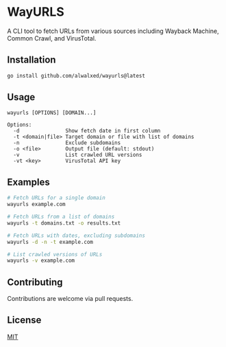 # WayURLS

A CLI tool to fetch URLs from various sources including Wayback Machine, Common Crawl, and VirusTotal.

## Installation

```bash
go install github.com/alwalxed/wayurls@latest
```

## Usage

```plaintext
wayurls [OPTIONS] [DOMAIN...]

Options:
  -d               Show fetch date in first column
  -t <domain|file> Target domain or file with list of domains
  -n               Exclude subdomains
  -o <file>        Output file (default: stdout)
  -v               List crawled URL versions
  -vt <key>        VirusTotal API key
```

## Examples

```bash
# Fetch URLs for a single domain
wayurls example.com

# Fetch URLs from a list of domains
wayurls -t domains.txt -o results.txt

# Fetch URLs with dates, excluding subdomains
wayurls -d -n -t example.com

# List crawled versions of URLs
wayurls -v example.com
```

## Contributing

Contributions are welcome via pull requests.

## License

[MIT](https://github.com/alwalxed/wayurls/blob/main/LICENSE)
